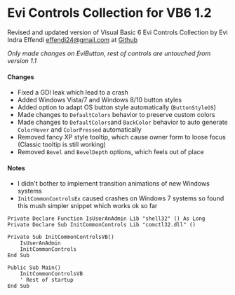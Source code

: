 # Evi Controls Collection for VB6 1.2
Revised and updated version of Visual Basic 6 Evi Controls Collection by Evi Indra Effendi <effendi24@gmail.com> at [Github](https://github.com/Planet-Source-Code/evi-indra-effendi-evi-collection-control-xp-update-v1-1__1-69723)

_Only made changes on EviButton, rest of controls are untouched from version 1.1_

#### Changes 
* Fixed a GDI leak which lead to a crash
* Added Windows Vista/7 and Windows 8/10 button styles
* Added option to adapt OS button style automatically (`ButtonStyleOS`)
* Made changes to `DefaultColors` behavior to preserve custom colors
* Made changes to `DefaultColors`and `BackColor` behavior to auto generate `ColorHover` and `ColorPressed` automatically
* Removed fancy XP style tooltip, which cause owner form to loose focus (Classic tooltip is still working)
* Removed `Bevel` and `BevelDepth` options, which feels out of place

#### Notes
* I didn't bother to implement transition animations of new Windows systems
* `InitCommonControlsEx` caused crashes on Windows 7 systems so found this mush simpler snippet which works ok so far

``` vba
Private Declare Function IsUserAnAdmin Lib "shell32" () As Long
Private Declare Sub InitCommonControls Lib "comctl32.dll" ()

Private Sub InitCommonControlsVB()
    IsUserAnAdmin
    InitCommonControls
End Sub

Public Sub Main()
    InitCommonControlsVB
    ' Rest of startup
End Sub

```
